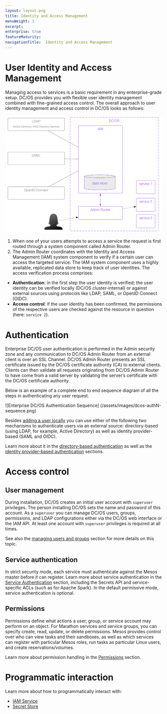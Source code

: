 ```yaml
---
layout: layout.pug
title: Identity and Access Management
menuWeight: 1
excerpt:
enterprise: true
featureMaturity:
navigationTitle:  Identity and Access Management
---
```







# User Identity and Access Management

Managing access to services is a basic requirement in any enterprise-grade setup. DC/OS provides you with flexible user identity management combined with fine-grained access control. The overall approach to user identity management and access control in DC/OS looks as follows:

![Overview of the DC/OS User Identity and Access Management](img/iam-overview.png)

1. When one of your users attempts to access a service the request is first routed through a system component called Admin Router.
1. The Admin Router coordinates with the Identity and Access Management (IAM) system component to verify if a certain user can access the targeted service. The IAM system component uses a highly available, replicated data store to keep track of user identities. The access verification process comprises:
  * **Authentication**: in the first step the user identity is verified; the user identity can be verified locally (DC/OS cluster-internal) or against external sources using protocols like LDAP, SAML, or OpenID Connect (OIDC).
  * **Access control**: if the user identity has been confirmed, the permissions of the respective users are checked against the resource in question (here: `service 2`).

# Authentication

Enterprise DC/OS user authentication is performed in the Admin security zone and any communication to DC/OS Admin Router from an external client is over an SSL Channel. DC/OS Admin Router presents an SSL certificate issued by the DC/OS certificate authority (CA) to external clients. Clients can then validate all requests originating from DC/OS Admin Router to have come from a valid server by validating the server’s certificate with the DC/OS certificate authority.

Below is an example of a complete end to end sequence diagram of all the steps in authenticating any user request.

![Enterprise DC/OS Authentication Sequence] (/assets/images/dcos-authN-sequence.png)

Besides [adding a user locally](/docs/1.8/administration/id-and-access-mgt/users-groups/add-local-user/) you can use either of the following two mechanisms to authenticate users via an external source: directory-based (using LDAP, for example, Active Directory) as well as identity provider-based (SAML and OIDC).

Learn more about it in the [directory-based authentication](/docs/1.8/administration/id-and-access-mgt/ldap/) as well as the [identity provider-based authentication](/docs/1.8/administration/id-and-access-mgt/sso/) sections.

# Access control

## <a name="superuser"></a>User management

During installation, DC/OS creates an initial user account with `superuser` privileges. The person installing DC/OS sets the name and password of this account. As a `superuser` you can manage DC/OS users, groups, permissions, and LDAP configurations either via the DC/OS web interface or the IAM API. At least one account with `superuser` privileges is required at all times.

See also the [managing users and groups](/docs/1.8/administration/id-and-access-mgt/users-groups/) section for more details on this topic.

## Service authentication

In strict security mode, each service must authenticate against the Mesos master before it can register. Learn more about service authentication in the [Service Authentication](/docs/1.8/administration/id-and-access-mgt/service-auth/) section, including the Secrets API and service-specific ACLs (such as for Apache Spark). In the default permissive mode, service authentication is optional.

## Permissions

Permissions define what actions a user, group, or service account may perform on an object. For Marathon services and service groups, you can specify create, read, update, or delete permissions. Mesos provides control over who can view tasks and their sandboxes, as well as which services can register with particular Mesos roles, run tasks as particular Linux users, and create reservations/volumes.

Learn more about permission handling in the [Permissions](/docs/1.8/administration/id-and-access-mgt/permissions/) section.

# Programmatic interaction

Learn more about how to programmatically interact with:

* [IAM Service](/docs/1.8/administration/id-and-access-mgt/iam-api/)
* [Secret Store](/docs/1.8/administration/secrets/secrets-api/)

